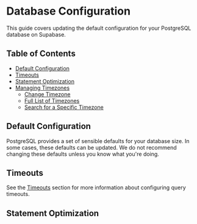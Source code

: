 # Database Configuration  
  
This guide covers updating the default configuration for your PostgreSQL database on Supabase.  
  
## Table of Contents  
  
- [Default Configuration](#default-configuration)  
- [Timeouts](#timeouts)  
- [Statement Optimization](#statement-optimization)  
- [Managing Timezones](#managing-timezones)  
  - [Change Timezone](#change-timezone)  
  - [Full List of Timezones](#full-list-of-timezones)  
  - [Search for a Specific Timezone](#search-for-a-specific-timezone)  
  
## Default Configuration  
  
PostgreSQL provides a set of sensible defaults for your database size. In some cases, these defaults can be updated. We do not recommend changing these defaults unless you know what you're doing.  
  
## Timeouts  
  
See the [Timeouts](https://supabase.com/docs/guides/database/postgres/timeouts) section for more information about configuring query timeouts.  
  
## Statement Optimization  
  
